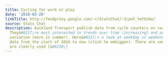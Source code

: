 ```yaml
---
title: Cycling for work or play
date: '2018-03-28'
linkTitle: http://feedproxy.google.com/~r/StatsChat/~3/peY_tmfOsKw/
source: Stats Chat
description: Auckland Transport publish data from cycle counters on various bike paths.
  They&#8217;re most interested in trends over time (increasing) and perhaps in seasonal
  variation (more in summer). Here&#8217;s a look at weekday vs weekend counts using
  data from the start of 2016 to now (click to embiggen). There are some paths that
  are clearly used [&#8230;]
---
```

